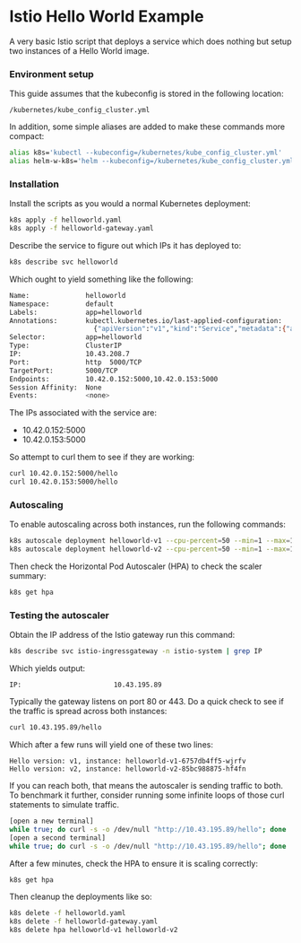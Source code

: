 # Istio Hello World Example

A very basic Istio script that deploys a service which does nothing but setup
two instances of a Hello World image.

### Environment setup

This guide assumes that the kubeconfig is stored in the following location:

```
/kubernetes/kube_config_cluster.yml
```

In addition, some simple aliases are added to make these commands more compact:

```bash
alias k8s='kubectl --kubeconfig=/kubernetes/kube_config_cluster.yml'
alias helm-w-k8s='helm --kubeconfig=/kubernetes/kube_config_cluster.yml'
```

### Installation

Install the scripts as you would a normal Kubernetes deployment:

```bash
k8s apply -f helloworld.yaml
k8s apply -f helloworld-gateway.yaml
```

Describe the service to figure out which IPs it has deployed to:

```bash
k8s describe svc helloworld
```

Which ought to yield something like the following:

```bash
Name:              helloworld
Namespace:         default
Labels:            app=helloworld
Annotations:       kubectl.kubernetes.io/last-applied-configuration:
                     {"apiVersion":"v1","kind":"Service","metadata":{"annotations":{},"labels":{"app":"helloworld"},"name":"helloworld","namespace":"default"},...
Selector:          app=helloworld
Type:              ClusterIP
IP:                10.43.208.7
Port:              http  5000/TCP
TargetPort:        5000/TCP
Endpoints:         10.42.0.152:5000,10.42.0.153:5000
Session Affinity:  None
Events:            <none>
```

The IPs associated with the service are:

* 10.42.0.152:5000
* 10.42.0.153:5000

So attempt to curl them to see if they are working:

```bash
curl 10.42.0.152:5000/hello
curl 10.42.0.153:5000/hello
```

### Autoscaling

To enable autoscaling across both instances, run the following commands:

```bash
k8s autoscale deployment helloworld-v1 --cpu-percent=50 --min=1 --max=10
k8s autoscale deployment helloworld-v2 --cpu-percent=50 --min=1 --max=10
```

Then check the Horizontal Pod Autoscaler (HPA) to check the scaler summary:

```bash
k8s get hpa
```

### Testing the autoscaler

Obtain the IP address of the Istio gateway run this command:

```bash
k8s describe svc istio-ingressgateway -n istio-system | grep IP
```

Which yields output:

```
IP:                       10.43.195.89
```

Typically the gateway listens on port 80 or 443. Do a quick check to see
if the traffic is spread across both instances:

```bash
curl 10.43.195.89/hello
```

Which after a few runs will yield one of these two lines:

```
Hello version: v1, instance: helloworld-v1-6757db4ff5-wjrfv
Hello version: v2, instance: helloworld-v2-85bc988875-hf4fn
```

If you can reach both, that means the autoscaler is sending traffic to both.
To benchmark it further, consider running some infinite loops of those curl
statements to simulate traffic.

```bash
[open a new terminal]
while true; do curl -s -o /dev/null "http://10.43.195.89/hello"; done
[open a second terminal]
while true; do curl -s -o /dev/null "http://10.43.195.89/hello"; done
```

After a few minutes, check the HPA to ensure it is scaling correctly:

```bash
k8s get hpa
```

Then cleanup the deployments like so:

```bash
k8s delete -f helloworld.yaml
k8s delete -f helloworld-gateway.yaml
k8s delete hpa helloworld-v1 helloworld-v2
```

